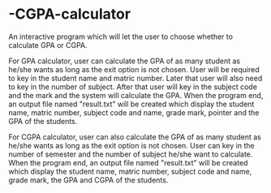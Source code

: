 # -CGPA-calculator
An interactive program which will let the user to choose whether to calculate GPA or CGPA.

For GPA calculator, user can calculate the GPA of as many student as he/she wants as long as the exit option is not chosen.
User will be required to key in the student name and matric number. Later that user will also need to key in the number of subject. After that user will key in the subject code and the mark and the system will calculate the GPA.
When the program end, an output file named "result.txt" will be created which display the student name, matric number, subject code and name, grade mark, pointer and the GPA of the students.

For CGPA calculator, user can also calculate the GPA of as many student as he/she wants as long as the exit option is not chosen.
User can key in the number of semester and the number of subject he/she want to calculate.
When the program end, an output file named "result.txt" will be created which display the student name, matric number, subject code and name, grade mark, the GPA and CGPA of the students.
